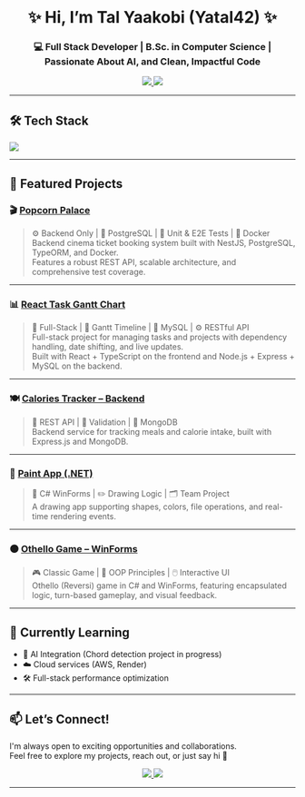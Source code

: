 <!-- Banner (אפשר לעדכן או להסיר) -->
<p align="center">
  <img src="" alt="" />
</p>

<h1 align="center">✨ Hi, I’m Tal Yaakobi (Yatal42) ✨</h1>

<h3 align="center">💻 Full Stack Developer | B.Sc. in Computer Science | Passionate About AI, and Clean, Impactful Code</h3>

<p align="center">
  <a href="https://linkedin.com/in/tal-yaakobi-191059227/">
    <img src="https://img.shields.io/badge/LinkedIn-blue?style=for-the-badge&logo=linkedin" />
  </a>
  <a href="mailto:taltal2345@gmail.com">
    <img src="https://img.shields.io/badge/Email-red?style=for-the-badge&logo=gmail&logoColor=white" />
  </a>
</p>

---

## 🛠️ Tech Stack

<p align="left">
  <img src="https://skillicons.dev/icons?i=react,ts,nextjs,js,html,css,tailwind,nodejs,express,nestjs,dotnet,mongodb,mysql,postgres,docker,github,vscode,postman" />
</p>

---

## 🚀 Featured Projects

### 🎬 [Popcorn Palace](https://github.com/Yatal42/popcorn-palace)
> ⚙️ Backend Only | 🐘 PostgreSQL | 🧪 Unit & E2E Tests | 🐳 Docker  
> Backend cinema ticket booking system built with NestJS, PostgreSQL, TypeORM, and Docker.  
> Features a robust REST API, scalable architecture, and comprehensive test coverage.
---

### 📊 [React Task Gantt Chart](https://github.com/Yatal42/React-task-Gantt-Chart)
> 🧩 Full-Stack | 📅 Gantt Timeline | 💾 MySQL | ⚙️ RESTful API  
> Full-stack project for managing tasks and projects with dependency handling, date shifting, and live updates.  
> Built with React + TypeScript on the frontend and Node.js + Express + MySQL on the backend.
> 
---

### 🍽️ [Calories Tracker – Backend](https://github.com/Yatal42/Calories_Backend_Project)
> 🍏 REST API | 🧪 Validation | 🧠 MongoDB  
> Backend service for tracking meals and calorie intake, built with Express.js and MongoDB.

---

### 🎨 [Paint App (.NET)](https://github.com/snuffles5/Paint)
> 🎨 C# WinForms | ✏️ Drawing Logic | 🗂️ Team Project  
> A drawing app supporting shapes, colors, file operations, and real-time rendering events.

---

### ⚫ [Othello Game – WinForms](https://github.com/Yatal42/OthelloGameWinApp)
> 🎮 Classic Game | 🧱 OOP Principles | 🖱️ Interactive UI  
> Othello (Reversi) game in C# and WinForms, featuring encapsulated logic, turn-based gameplay, and visual feedback.

---

## 🧠 Currently Learning

- 🧠 AI Integration (Chord detection project in progress)
- ☁️ Cloud services (AWS, Render)
- 🛠️ Full-stack performance optimization

---

## 📫 Let’s Connect!

I'm always open to exciting opportunities and collaborations.  
Feel free to explore my projects, reach out, or just say hi 👋

<p align="center">
  <a href="https://linkedin.com/in/tal-yaakobi-191059227/">
    <img src="https://img.shields.io/badge/LinkedIn-blue?style=for-the-badge&logo=linkedin" />
  </a>
  <a href="mailto:taltal2345@gmail.com">
    <img src="https://img.shields.io/badge/Email-red?style=for-the-badge&logo=gmail&logoColor=white" />
  </a>
</p>

---
